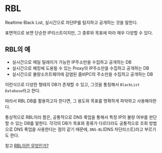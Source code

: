# RBL

Realtime Black List, 실시간으로 차단IP를 탐지하고 공개하는 것을 말한다.

표면적으로 보면 단순한 IP리스트이지만, 그 종류와 목표에 따라 매우 다양할 수 있다.

## RBL의 예

* 실시간으로 메일 릴레이가 가능한 IP주소만을 수집하고 공개하는 DB
* 실시간으로 해킹에 도용될 수 있는 Proxy의 IP주소만을 수집하고 공개하는 DB
* 실시간으로 불량소프트웨어에 감염된 좀비PC의 주소만을 수집하고 공개하는 DB

이런식으로 다양한 형태의 DB가 존재할 수 있고, 그것을 통칭해서 `BlackList Database`라고 한다.

따라서 RBL DB를 활용하고자 한다면, 그 용도와 목표를 명확하게 파악하고 사용해야한다.

통상적으로 RBL이라 함은, 공통적으로 DNS 룩업을 통해서 특정 IP의 불량 여부를 판단할 수 있는 DB를 말한다. 각각의 DB가 목표와 종류가 다르더라도 공통적으로 조회 방법으로 DNS 룩업을 사용한다는 점이 같기 때문에, `DNS-BL`(DNS 차단리스트)라고 부르기도 한다.


참고  [RBL이란 무엇인가?](https://heyhyungki.tistory.com/28#:~:text=RBL%EC%9D%B4%EB%9E%80%20Realtime%20Black%20List,%EB%A7%A4%EC%9A%B0%20%EB%8B%A4%EC%96%91%ED%95%A0%20%EC%88%98%EC%9E%88%EC%8A%B5%EB%8B%88%EB%8B%A4.)